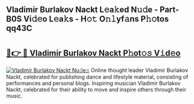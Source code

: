 ## Vladimir Burlakov Nackt L𝚎a𝚔ed N𝚞𝚍e - Part-B0S Vi𝚍𝚎o L𝚎a𝚔s - H𝚘𝚝 O𝚗𝚕yf𝚊ns P𝚑𝚘tos qq43C

# <h2><a href="http://kf08khw.oniu.top/?m=Vladimir+Burlakov+Nackt">🔗👉 🔴 Vladimir Burlakov Nackt P𝚑ot𝚘𝚜 V𝚒d𝚎o</a></h2>

[![Vladimir Burlakov Nackt Nu𝚍e𝚜](https://i.imgur.com/0qMVB7G.gif)](http://kf08khw.oniu.top/?m=Vladimir+Burlakov+Nackt)
Online thought leader Vladimir Burlakov Nackt, celebrated for publishing dance and lifestyle material, consisting of performances and personal blogs. Inspiring musician Vladimir Burlakov Nackt, celebrated for their ability to move and inspire others through their music.  
